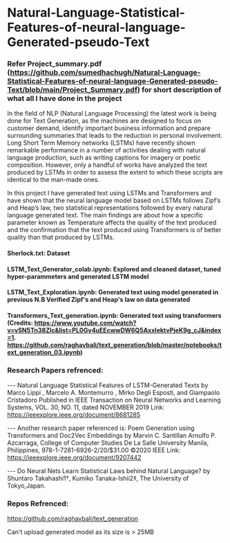 # Natural-Language-Statistical-Features-of-neural-language-Generated-pseudo-Text

### Refer Project_summary.pdf (https://github.com/sumedhachugh/Natural-Language-Statistical-Features-of-neural-language-Generated-pseudo-Text/blob/main/Project_Summary.pdf) for short description of what all I have done in the project


In the field of NLP (Natural Language Processing) the latest work is being done for Text Generation, as the machines are designed to focus on customer demand, identify important business information and prepare surrounding summaries that leads to the reduction in personal involvement. Long Short Term Memory networks (LSTMs) have recently shown remarkable performance in a number of activities dealing with natural language production, such as writing captions for imagery or poetic composition. However, only a handful of works have analyzed the text produced by LSTMs in order to assess the extent to which these scripts are identical to the man-made ones.

In this project I have generated text using LSTMs and Transformers and have shown that the neural language model based on LSTMs follows Zipf’s and Heap’s law, two statistical representations followed by every natural language generated text. The main findings are about how a specific parameter known as Temperature affects the quality of the text produced and the confirmation that the text produced using Transformers is of better quality than that produced by LSTMs.

#### Sherlock.txt: Dataset
#### LSTM_Text_Generator_colab.ipynb: Explored and cleaned dataset, tuned hyper-parammeters and generated LSTM model 
#### LSTM_Text_Exploration.ipynb: Generated text using model generated in previous N.B Verified Zipf's and Heap's law on data generated
#### Transformers_Text_generation.ipynb: Generated text using transformers (Credits: https://www.youtube.com/watch?v=vSN5Tn38ZIc&list=PL0Gv4uEEcwwDW6Q5AxxlektvPjeK9g_cJ&index=1. https://github.com/raghavbali/text_generation/blob/master/notebooks/text_generation_03.ipynb)


### Research Papers refrenced: 

--- Natural Language Statistical Features of LSTM-Generated Texts by Marco Lippi , Marcelo A. Montemurro , Mirko Degli Esposti, and Giampaolo Cristadoro Published in IEEE Transaction on Neural Networks and Learning Systems, VOL. 30, NO. 11, dated NOVEMBER 2019
Link: https://ieeexplore.ieee.org/document/8681285


--- Another research paper referenced is: Poem Generation using Transformers and Doc2Vec Embeddings by Marvin C. Santillan Arnulfo P. Azcarraga, College of Computer Studies De La Salle University Manila, Philippines, 978-1-7281-6926-2/20/$31.00 ©2020 IEEE
Link: https://ieeexplore.ieee.org/document/9207442

--- Do Neural Nets Learn Statistical Laws behind Natural Language? by Shuntaro Takahashi1†, Kumiko Tanaka-Ishii2‡, The University of Tokyo,Japan.

### Repos Refrenced: 

https://github.com/raghavbali/text_generation

Can't upload generated model as its size is > 25MB

